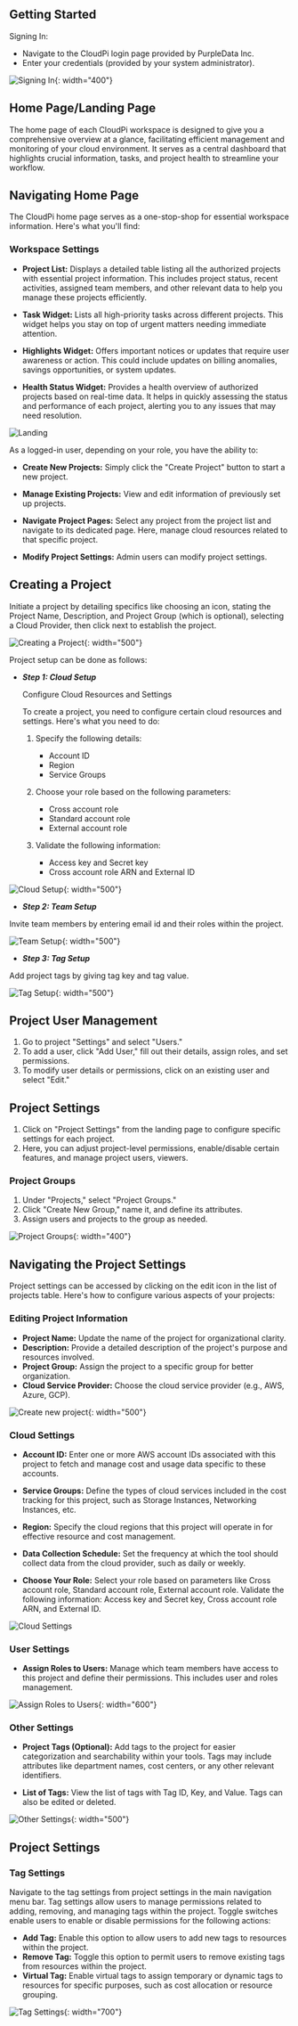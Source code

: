 ## Getting Started 

Signing In:

   - Navigate to the CloudPi login page provided by PurpleData Inc. 
   - Enter your credentials (provided by your system administrator). 

![Signing In](images/login.png){: width="400"}

## Home Page/Landing Page 

The home page of each CloudPi workspace is designed to give you a comprehensive overview at a glance, facilitating efficient management and monitoring of your cloud environment. It serves as a central dashboard that highlights crucial information, tasks, and project health to streamline your workflow.

## Navigating Home Page

The CloudPi home page serves as a one-stop-shop for essential workspace information. Here's what you'll find:

### Workspace Settings

- **Project List:** Displays a detailed table listing all the authorized projects with essential project information. This includes project status, recent activities, assigned team members, and other relevant data to help you manage these projects efficiently.

- **Task Widget:** Lists all high-priority tasks across different projects. This widget helps you stay on top of urgent matters needing immediate attention.

- **Highlights Widget:** Offers important notices or updates that require user awareness or action. This could include updates on billing anomalies, savings opportunities, or system updates.

- **Health Status Widget:** Provides a health overview of authorized projects based on real-time data. It helps in quickly assessing the status and performance of each project, alerting you to any issues that may need resolution.

![Landing](images/landing.png)

As a logged-in user, depending on your role, you have the ability to:

- **Create New Projects:** Simply click the "Create Project" button to start a new project.

- **Manage Existing Projects:** View and edit information of previously set up projects.

- **Navigate Project Pages:** Select any project from the project list and navigate to its dedicated page. Here, manage cloud resources related to that specific project.

- **Modify Project Settings:** Admin users can modify project settings.

## Creating a Project

Initiate a project by detailing specifics like choosing an icon, stating the Project Name, Description, and Project Group (which is optional), selecting a Cloud Provider, then click next to establish the project.

![Creating a Project](images/create%20new%20project.png){: width="500"}

Project setup can be done as follows: 


- ***Step 1: Cloud Setup***

    Configure Cloud Resources and Settings

    To create a project, you need to configure certain cloud resources and settings. Here's what you need to do:

  1. Specify the following details:
     - Account ID
     - Region
     - Service Groups

  2. Choose your role based on the following parameters:
     - Cross account role
     - Standard account role
     - External account role

  3. Validate the following information:
     - Access key and Secret key
     - Cross account role ARN and External ID

![Cloud Setup](images/cloud%20setup.png){: width="500"}

- ***Step 2: Team Setup***

Invite team members by entering email id and their roles within the project. 

![Team Setup](images/team%20setup.png){: width="500"}

- ***Step 3: Tag Setup*** 

Add project tags by giving tag key and tag value. 

![Tag Setup](images/tag%20setup.png){: width="500"}

## Project User Management

1. Go to project "Settings" and select "Users."
2. To add a user, click "Add User," fill out their details, assign roles, and set permissions.
3. To modify user details or permissions, click on an existing user and select "Edit."

## Project Settings

1. Click on "Project Settings" from the landing page to configure specific settings for each project.
2. Here, you can adjust project-level permissions, enable/disable certain features, and manage project users, viewers.

### Project Groups

1. Under "Projects," select "Project Groups."
2. Click "Create New Group," name it, and define its attributes.
3. Assign users and projects to the group as needed.

![Project Groups](images/project%20group.png){: width="400"}

## Navigating the Project Settings

Project settings can be accessed by clicking on the edit icon in the list of projects table. Here's how to configure various aspects of your projects:

###  Editing Project Information

- **Project Name:** Update the name of the project for organizational clarity.
- **Description:** Provide a detailed description of the project's purpose and resources involved.
- **Project Group:** Assign the project to a specific group for better organization.
- **Cloud Service Provider:** Choose the cloud service provider (e.g., AWS, Azure, GCP).

![Create new project](images/create%20new%20project.png){: width="500"}

###  Cloud Settings

- **Account ID:** Enter one or more AWS account IDs associated with this project to fetch and manage cost and usage data specific to these accounts.

- **Service Groups:** Define the types of cloud services included in the cost tracking for this project, such as Storage Instances, Networking Instances, etc.

- **Region:** Specify the cloud regions that this project will operate in for effective resource and cost management.

- **Data Collection Schedule:** Set the frequency at which the tool should collect data from the cloud provider, such as daily or weekly.

- **Choose Your Role:** Select your role based on parameters like Cross account role, Standard account role, External account role. Validate the following information: Access key and Secret key, Cross account role ARN, and External ID.

![Cloud Settings](images/cloud%20settings.png)

###  User Settings

- **Assign Roles to Users:** Manage which team members have access to this project and define their permissions. This includes user and roles management.

![Assign Roles to Users](images/image%20(34)%201.png){: width="600"}


###  Other Settings

- **Project Tags (Optional):** Add tags to the project for easier categorization and searchability within your tools. Tags may include attributes like department names, cost centers, or any other relevant identifiers.

- **List of Tags:** View the list of tags with Tag ID, Key, and Value. Tags can also be edited or deleted.

![Other Settings](images/other%20settings%20in%20edit(landing%20list%20of%20projects).png){: width="500"}

## Project Settings

### Tag Settings

Navigate to the tag settings from project settings in the main navigation menu bar. Tag settings allow users to manage permissions related to adding, removing, and managing tags within the project. Toggle switches enable users to enable or disable permissions for the following actions:

- **Add Tag:** Enable this option to allow users to add new tags to resources within the project.
- **Remove Tag:** Toggle this option to permit users to remove existing tags from resources within the project.
- **Virtual Tag:** Enable virtual tags to assign temporary or dynamic tags to resources for specific purposes, such as cost allocation or resource grouping.

![Tag Settings](images/tag%20settings%20in%20project%20settings.png){: width="700"}

